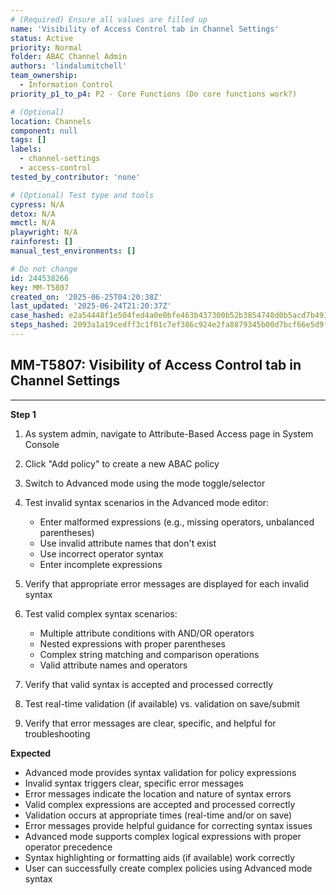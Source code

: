 ```yaml
---
# (Required) Ensure all values are filled up
name: 'Visibility of Access Control tab in Channel Settings'
status: Active
priority: Normal
folder: ABAC Channel Admin
authors: 'lindalumitchell'
team_ownership:
  - Information Control
priority_p1_to_p4: P2 - Core Functions (Do core functions work?)

# (Optional)
location: Channels
component: null
tags: []
labels:
  - channel-settings
  - access-control
tested_by_contributor: 'none'

# (Optional) Test type and tools
cypress: N/A
detox: N/A
mmctl: N/A
playwright: N/A
rainforest: []
manual_test_environments: []

# Do not change
id: 244538266
key: MM-T5807
created_on: '2025-06-25T04:20:38Z'
last_updated: '2025-06-24T21:20:37Z'
case_hashed: e2a54448f1e504fed4a0e0bfe463b437300b52b3854748d0b5acd7b4912eacffcdb6933fd4065bc44b1b404e90cf12c5
steps_hashed: 2093a1a19cedff3c1f01c7ef386c924e2fa8879345b00d7bcf66e5d9f52ea34fd84c51a088ef16985acf005275f34df1
---
```


<!-- (Auto-generated) Based on frontmatter's "key" and "name" -->

## MM-T5807: Visibility of Access Control tab in Channel Settings

---

**Step 1**

1. As system admin, navigate to Attribute-Based Access page in System Console

2. Click "Add policy" to create a new ABAC policy

3. Switch to Advanced mode using the mode toggle/selector

4. Test invalid syntax scenarios in the Advanced mode editor:

   - Enter malformed expressions (e.g., missing operators, unbalanced parentheses)
   - Use invalid attribute names that don't exist
   - Use incorrect operator syntax
   - Enter incomplete expressions

5. Verify that appropriate error messages are displayed for each invalid syntax

6. Test valid complex syntax scenarios:

   - Multiple attribute conditions with AND/OR operators
   - Nested expressions with proper parentheses
   - Complex string matching and comparison operations
   - Valid attribute names and operators

7. Verify that valid syntax is accepted and processed correctly

8. Test real-time validation (if available) vs. validation on save/submit

9. Verify that error messages are clear, specific, and helpful for troubleshooting

**Expected**

- Advanced mode provides syntax validation for policy expressions
- Invalid syntax triggers clear, specific error messages
- Error messages indicate the location and nature of syntax errors
- Valid complex expressions are accepted and processed correctly
- Validation occurs at appropriate times (real-time and/or on save)
- Error messages provide helpful guidance for correcting syntax issues
- Advanced mode supports complex logical expressions with proper operator precedence
- Syntax highlighting or formatting aids (if available) work correctly
- User can successfully create complex policies using Advanced mode syntax
